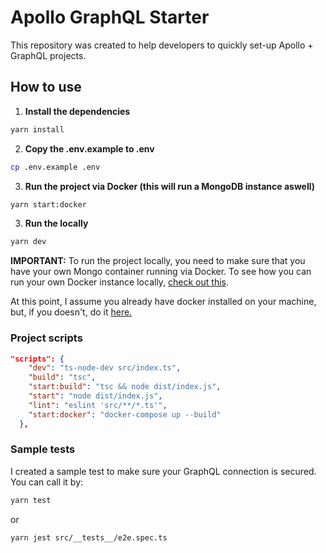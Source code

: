 # Apollo GraphQL Starter

This repository was created to help developers to quickly set-up Apollo + GraphQL projects.

## How to use

1. **Install the dependencies**

```bash
yarn install
```

2. **Copy the .env.example to .env**

```bash
cp .env.example .env
```

3. **Run the project via Docker (this will run a MongoDB instance aswell)**

```bash
yarn start:docker
```

3. **Run the locally**

```bash
yarn dev
```

**IMPORTANT:** To run the project locally, you need to make sure that you have your own Mongo container running via Docker. To see how you can run your own Docker instance locally, [check out this](https://www.geeksforgeeks.org/how-to-run-mongodb-as-a-docker-container/).

At this point, I assume you already have docker installed on your machine, but, if you doesn't, do it [here.](https://docs.docker.com/engine/install/)

### Project scripts

```json
"scripts": {
    "dev": "ts-node-dev src/index.ts",
    "build": "tsc",
    "start:build": "tsc && node dist/index.js",
    "start": "node dist/index.js",
    "lint": "eslint 'src/**/*.ts'",
    "start:docker": "docker-compose up --build"
  },
```

### Sample tests

I created a sample test to make sure your GraphQL connection is secured. You can call it by:

```bash
yarn test
```

or

```bash
yarn jest src/__tests__/e2e.spec.ts
```
